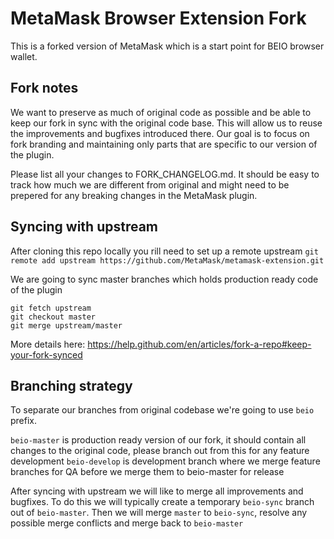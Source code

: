 # MetaMask Browser Extension Fork

This is a forked version of MetaMask which is a start point for BEIO browser wallet.

## Fork notes

We want to preserve as much of original code as possible and be able to keep our fork in sync with the original code base. This will allow us to reuse the improvements and bugfixes introduced there. Our goal is to focus on fork branding and maintaining only parts that are specific to our version of the plugin.

Please list all your changes to FORK_CHANGELOG.md. It should be easy to track how much we are different from original and might need to be prepered for any breaking changes in the MetaMask plugin.

## Syncing with upstream

After cloning this repo locally you rill need to set up a remote upstream
`git remote add upstream https://github.com/MetaMask/metamask-extension.git`

We are going to sync master branches which holds production ready code of the plugin
```
git fetch upstream
git checkout master
git merge upstream/master
```

More details here:
https://help.github.com/en/articles/fork-a-repo#keep-your-fork-synced


## Branching strategy

To separate our branches from original codebase we're going to use `beio` prefix.

`beio-master` is production ready version of our fork, it should contain all changes to the original code, please branch out from this for any feature development
`beio-develop` is development branch where we merge feature branches for QA before we merge them to beio-master for release

After syncing with upstream we will like to merge all improvements and bugfixes. To do this we will typically create a temporary `beio-sync` branch out of `beio-master`. Then we will merge `master` to `beio-sync`, resolve any possible merge conflicts and merge back to `beio-master`
